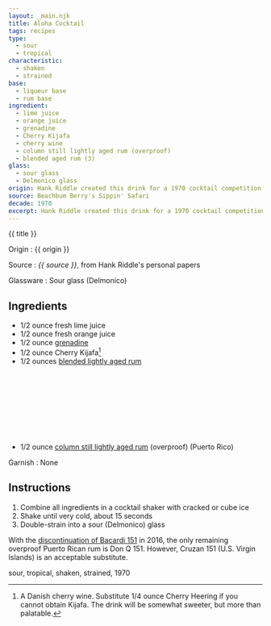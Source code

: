 ```yaml
---
layout: _main.njk
title: Aloha Cocktail
tags: recipes
type:
  - sour
  - tropical
characteristic:
  - shaken
  - strained
base:
  - liqueur base
  - rum base
ingredient:
  - lime juice
  - orange juice
  - grenadine
  - Cherry Kijafa
  - cherry wine
  - column still lightly aged rum (overproof)
  - blended aged rum (3)
glass:
  - sour glass
  - Delmonico glass
origin: Hank Riddle created this drink for a 1970 cocktail competition while he was working as a bartender at the Palm Springs Don the Beachcomber's.
source: Beachbum Berry's Sippin' Safari
decade: 1970
excerpt: Hank Riddle created this drink for a 1970 cocktail competition while he was working as a bartender at the Palm Springs Don the Beachcomber's.
---
```

<!-- markdownlint-disable MD025 -->
{{ title }}
<!-- markdownlint-disable MD025 -->

Origin
  : {{ origin }}

Source
  : <cite><span data-pagefind-filter="Source">{{ source }}</span></cite>, from Hank Riddle's personal papers

Glassware
  : <span data-pagefind-filter="Glassware">Sour glass</span> (<span data-pagefind-filter="Glassware">Delmonico</span>)

## Ingredients

* 1/2 ounce fresh lime juice
* 1/2 ounce fresh orange juice
* 1/2 ounce [grenadine](/mixes/grenadine/)
* 1/2 ounce Cherry Kijafa[^1]
* 1/2 ounces [blended lightly aged rum](/rums/04-rum-blended-lightly-aged/)<icon-l space="1em" class="bigger" label="(2)"><span class="with-icon"><svg class="icon"><use href="/assets/images/icons/circle-2.svg#circle-2"></use></svg></span></icon-l>
* 1/2 ounce [column still lightly aged rum](/rums/07-rum-column-still-lightly-aged/) (overproof) (Puerto Rico)

[^1]: A Danish cherry wine. Substitute 1/4 ounce Cherry Heering if you cannot obtain Kijafa. The drink will be somewhat sweeter, but more than palatable.

Garnish
  : <span data-pagefind-filter="Garnish">None</span>

## Instructions

1. Combine all ingredients in a cocktail shaker with cracked or cube ice
2. Shake until very cold, about 15 seconds
3. Double-strain into a sour (Delmonico) glass

<tiki-callout type="info">

  With the <a href="https://www.bacardi.com/us/en/the-legend-of-bacardi-151-rum/" target="_blank" rel="external noopener">discontinuation of Bacardi 151</a> in 2016, the only remaining overproof Puerto Rican rum is Don Q 151. However, Cruzan 151 (U.S. Virgin Islands) is an acceptable substitute.

</tiki-callout>

<div
  class="sr-only"
  data-cat[0]="Drink"
  data-type[0]="Tropical"
  data-type[1]="Sour"
  data-char[0]="Shaken"
  data-char[1]="Strained"
  data-base[0]="Liqueur"
  data-base[1]="Rum/Cane spirits"
  data-ingredient[0]="Lime juice"
  data-ingredient[1]="Orange juice"
  data-ingredient[2]="Grenadine"
  data-ingredient[3]="Cherry Kijafa"
  data-ingredient[4]="Cherry wine"
  data-ingredient[5]="Cherry Heering"
  data-ingredient[6]="Column still lightly aged rum"
  data-ingredient[7]="Column still lightly aged rum (overproof)"
  data-ingredient[8]="Blended aged rum [3]"
  data-origin[0]="Hank Riddle"
  data-decade[0]="1970"
  data-pagefind-filter="
    Category[data-cat[0]],
    Type[data-type[0]],
    Type[data-type[1]],
    Characteristic[data-char[0]],
    Characteristic[data-char[1]],
    Base[data-base[0]],
    Base[data-base[1]],
    Ingredient[data-ingredient[0]],
    Ingredient[data-ingredient[1]],
    Ingredient[data-ingredient[2]],
    Ingredient[data-ingredient[3]],
    Ingredient[data-ingredient[4]],
    Ingredient[data-ingredient[5]],
    Ingredient[data-ingredient[6]],
    Ingredient[data-ingredient[7]],
    Ingredient[data-ingredient[8]],
    Origin[data-origin[0]],
    Decade[data-decade[0]]
  "
>
</div>

<div class="keywords" aria-hidden>sour, tropical, shaken, strained, 1970</div>
